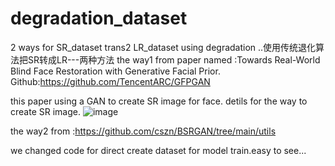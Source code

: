 # degradation_dataset
2 ways for SR_dataset trans2 LR_dataset using degradation ..使用传统退化算法把SR转成LR---两种方法
the way1 from paper named :Towards Real-World Blind Face Restoration with Generative Facial Prior.
Github:https://github.com/TencentARC/GFPGAN

this paper using a GAN to create SR image for face.
detils for the way to create SR image.
![image](https://github.com/andre20000131/degradation_dataset/assets/95755599/6ce45f0d-8cbd-43bd-8564-2178e95010d3)



the way2 from :https://github.com/cszn/BSRGAN/tree/main/utils

we changed code for direct create dataset for model train.easy to see...
